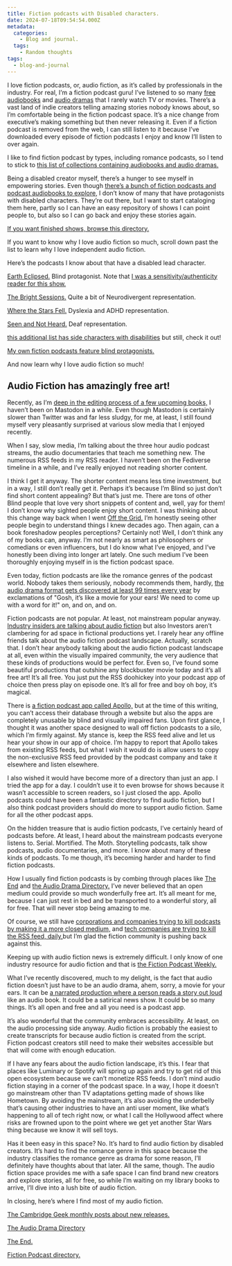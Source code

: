 ```yaml
---
title: Fiction podcasts with Disabled characters.
date: 2024-07-18T09:54:54.000Z
metadata:
  categories:
    - Blog and journal.
  tags:
    - Random thoughts
tags:
  - blog-and-journal
---
```


I love fiction podcasts, or, audio fiction, as it’s called by professionals in the industry. For real, I’m a fiction podcast guru! I’ve listened to so many [free audiobooks](https://audiodrama.directory/tag/narrated/) and [audio dramas](https://www.theend.fyi/collections) that I rarely watch TV or movies. There’s a vast land of indie creators telling amazing stories nobody knows about, so I’m comfortable being in the fiction podcast space. It’s a nice change from executive’s making something but then never releasing it. Even if a fiction podcast is removed from the web, I can still listen to it because I’ve downloaded every episode of fiction podcasts I enjoy and know I’ll listen to over again.

I like to find fiction podcast by types, including romance podcasts, so I tend to stick to [this list of collections containing audiobooks and audio dramas.](https://www.theend.fyi/collections)

Being a disabled creator myself, there’s a hunger to see myself in empowering stories. Even though [there’s a bunch of fiction podcasts and podcast audiobooks to explore,](https://www.theend.fyi/newly-added) I don’t know of many that have protagonists with disabled characters. They’re out there, but I want to start cataloging them here, partly so I can have an easy repository of shows I can point people to, but also so I can go back and enjoy these stories again.

[If you want finished shows, browse this directory.](https://www.theend.fyi/fully-complete-series)

If you want to know why I love audio fiction so much, scroll down past the list to learn why I love independent audio fiction.

Here’s the podcasts I know about that have a disabled lead character.

[Earth Eclipsed.](https://www.eartheclipsed.com/) Blind protagonist. Note that [I was a sensitivity/authenticity reader for this show.](https://robertkingett.com/reading/)

[The Bright Sessions.](https://www.thebrightsessions.com/) Quite a bit of Neurodivergent representation.

[Where the Stars Fell.](https://wherethestarsfell.com/) Dyslexia and ADHD representation.

[Seen and Not Heard.](https://seenandnotheardpod.carrd.co/) Deaf representation.

[this additional list has side characters with disabilities](https://www.podchaser.com/lists/audio-fiction-with-disability-rep-107aDn5P8T) but still, check it out!

[My own fiction podcasts feature blind protagonists.](https://robertkingett.com/audio/)

And now learn why I love audio fiction so much!

## Audio Fiction has amazingly free art!

Recently, as I’m [deep in the editing process of a few upcoming books,](https://robertkingett.com/books/) I haven’t been on Mastodon in a while. Even though Mastodon is certainly slower than Twitter was and far less sludgy, for me, at least, I still found myself very pleasantly surprised at various slow media that I enjoyed recently.

When I say, slow media, I’m talking about the three hour audio podcast streams, the audio documentaries that teach me something new. The numerous RSS feeds in my RSS reader. I haven’t been on the Fediverse timeline in a while, and I’ve really enjoyed not reading shorter content.

I think I get it anyway. The shorter content means less time investment, but in a way, I still don’t really get it. Perhaps it’s because I’m Blind so just don’t find short content appealing? But that’s just me. There are tons of other Blind people that love very short snippets of content and, well, yay for them! I don’t know why sighted people enjoy short content. I was thinking about this change way back when I went [Off the Grid.](https://robertkingett.com/posts/2808/) I’m honestly seeing other people begin to understand things I knew decades ago. Then again, can a book foreshadow peoples perceptions? Certainly not! Well, I don’t think any of my books can, anyway. I’m not nearly as smart as philosophers or comedians or even influencers, but I do know what I’ve enjoyed, and I’ve honestly been diving into longer art lately. One such medium I’ve been thoroughly enjoying myself in is the fiction podcast space.

Even today, fiction podcasts are like the romance genres of the podcast world. Nobody takes them seriously, nobody recommends them, hardly, [the audio drama format gets discovered at least 99 times every year](https://podbam.com/fiction-podcasts-for-first-time-listeners/) by exclamations of "Gosh, it’s like a movie for your ears! We need to come up with a word for it!" on, and on, and on.

Fiction podcasts are not popular. At least, not mainstream popular anyway. [Industry insiders are talking about audio fiction](https://scribe.rip/how-to-find-fiction-podcasts-in-2023-dfae53c70522) but also Investors aren’t clambering for ad space in fictional productions yet. I rarely hear any offline friends talk about the audio fiction podcast landscape. Actually, scratch that. I don’t hear anybody talking about the audio fiction podcast landscape at all, even within the visually impaired community, the very audience that these kinds of productions would be perfect for. Even so, I’ve found some beautiful productions that outshine any blockbuster movie today and it’s all free art! It’s all free. You just put the RSS doohickey into your podcast app of choice then press play on episode one. It’s all for free and boy oh boy, it’s magical.

There is [a fiction podcast app called Apollo,](https://www.apollopods.com/) but at the time of this writing, you can’t access their database through a website but also the apps are completely unusable by blind and visually impaired fans. Upon first glance, I thought it was another space designed to wall off fiction podcasts to a silo, which I’m firmly against. My stance is, keep the RSS feed alive and let us hear your show in our app of choice. I’m happy to report that Apollo takes from existing RSS feeds, but what I wish it would do is allow users to copy the non-exclusive RSS feed provided by the podcast company and take it elsewhere and listen elsewhere.

I also wished it would have become more of a directory than just an app. I tried the app for a day. I couldn’t use it to even browse for shows because it wasn’t accessible to screen readers, so I just closed the app. Apollo podcasts could have been a fantastic directory to find audio fiction, but I also think podcast providers should do more to support audio fiction. Same for all the other podcast apps.

On the hidden treasure that is audio fiction podcasts, I’ve certainly heard of podcasts before. At least, I heard about the mainstream podcasts everyone listens to. Serial. Mortified. The Moth. Storytelling podcasts, talk show podcasts, audio documentaries, and more. I know about many of these kinds of podcasts. To me though, it’s becoming harder and harder to find fiction podcasts.

How I usually find fiction podcasts is by combing through places like [The End](https://www.theend.fyi/fully-complete-series) and [the Audio Drama Directory.](https://audiodrama.directory/sample-page/) I’ve never believed that an open medium could provide so much wonderfully free art. It’s all meant for me, because I can just rest in bed and be transported to a wonderful story, all for free. That will never stop being amazing to me.

Of course, we still have [corporations and companies trying to kill podcasts by making it a more closed medium,](https://beard.fm/blog/spotify-is-killing-podcasts) and [tech companies are trying to kill the RSS feed, daily,](https://www.anildash.com/2024/02/06/wherever-you-get-podcasts/)but I’m glad the fiction community is pushing back against this.

Keeping up with audio fiction news is extremely difficult. I only know of one industry resource for audio fiction and that is [the Fiction Podcast Weekly.](https://www.thepodcasthost.com/fictionpodcastweekly/)

What I’ve recently discovered, much to my delight, is the fact that audio fiction doesn’t just have to be an audio drama, ahem, sorry, a movie for your ears. It can be [a narrated production where a person reads a story out loud](https://audiodrama.directory/tag/narrated/) like an audio book. It could be a satirical news show. It could be so many things. It’s all open and free and all you need is a podcast app.

It’s also wonderful that the community embraces accessibility. At least, on the audio processing side anyway. Audio fiction is probably the easiest to create transcripts for because audio fiction is created from the script. Fiction podcast creators still need to make their websites accessible but that will come with enough education.

If I have any fears about the audio fiction landscape, it’s this. I fear that places like Luminary or Spotify will spring up again and try to get rid of this open ecosystem because we can’t monetize RSS feeds. I don’t mind audio fiction staying in a corner of the podcast space. In a way, I hope it doesn’t go mainstream other than TV adaptations getting made of shows like Hometown. By avoiding the mainstream, it’s also avoiding the underbelly that’s causing other industries to have an anti user moment, like what’s happening to all of tech right now, or what I call the Hollywood affect where risks are frowned upon to the point where we get yet another Star Wars thing because we know it will sell toys.

Has it been easy in this space? No. It’s hard to find audio fiction by disabled creators. It’s hard to find the romance genre in this space because the industry classifies the romance genre as drama for some reason, I’ll definitely have thoughts about that later. All the same, though. The audio fiction space provides me with a safe space I can find brand new creators and explore stories, all for free, so while I’m waiting on my library books to arrive, I’ll dive into a lush bite of audio fiction.

In closing, here’s where I find most of my audio fiction.

[The Cambridge Geek monthly posts about new releases.](https://www.thecambridgegeek.com/results.php?medium=Releases)

[The Audio Drama Directory](https://audiodrama.directory/sample-page/)

[The End.](https://www.theend.fyi/collections)

[Fiction Podcast directory.](https://fictionpodcasts.com/)

